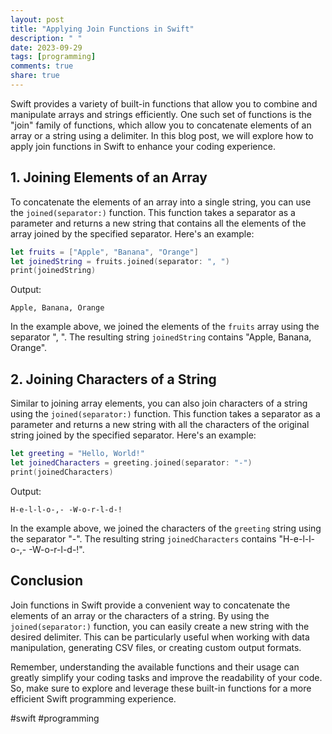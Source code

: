 ```yaml
---
layout: post
title: "Applying Join Functions in Swift"
description: " "
date: 2023-09-29
tags: [programming]
comments: true
share: true
---
```


Swift provides a variety of built-in functions that allow you to combine and manipulate arrays and strings efficiently. One such set of functions is the "join" family of functions, which allow you to concatenate elements of an array or a string using a delimiter. In this blog post, we will explore how to apply join functions in Swift to enhance your coding experience.

## 1. Joining Elements of an Array

To concatenate the elements of an array into a single string, you can use the `joined(separator:)` function. This function takes a separator as a parameter and returns a new string that contains all the elements of the array joined by the specified separator. Here's an example:

```swift
let fruits = ["Apple", "Banana", "Orange"]
let joinedString = fruits.joined(separator: ", ")
print(joinedString)
```

Output:
```
Apple, Banana, Orange
```

In the example above, we joined the elements of the `fruits` array using the separator ", ". The resulting string `joinedString` contains "Apple, Banana, Orange".

## 2. Joining Characters of a String

Similar to joining array elements, you can also join characters of a string using the `joined(separator:)` function. This function takes a separator as a parameter and returns a new string with all the characters of the original string joined by the specified separator. Here's an example:

```swift
let greeting = "Hello, World!"
let joinedCharacters = greeting.joined(separator: "-")
print(joinedCharacters)
```

Output:
```
H-e-l-l-o-,- -W-o-r-l-d-!
```

In the example above, we joined the characters of the `greeting` string using the separator "-". The resulting string `joinedCharacters` contains "H-e-l-l-o-,- -W-o-r-l-d-!".

## Conclusion

Join functions in Swift provide a convenient way to concatenate the elements of an array or the characters of a string. By using the `joined(separator:)` function, you can easily create a new string with the desired delimiter. This can be particularly useful when working with data manipulation, generating CSV files, or creating custom output formats.

Remember, understanding the available functions and their usage can greatly simplify your coding tasks and improve the readability of your code. So, make sure to explore and leverage these built-in functions for a more efficient Swift programming experience.

#swift #programming